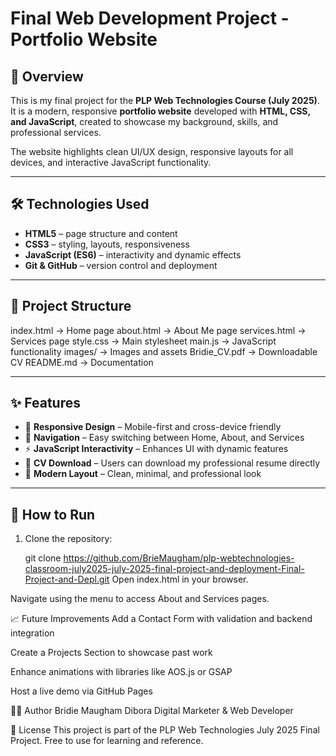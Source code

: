 # Final Web Development Project - Portfolio Website

## 📌 Overview
This is my final project for the **PLP Web Technologies Course (July 2025)**.  
It is a modern, responsive **portfolio website** developed with **HTML, CSS, and JavaScript**, created to showcase my background, skills, and professional services.  

The website highlights clean UI/UX design, responsive layouts for all devices, and interactive JavaScript functionality.

---

## 🛠️ Technologies Used
- **HTML5** – page structure and content  
- **CSS3** – styling, layouts, responsiveness  
- **JavaScript (ES6)** – interactivity and dynamic effects  
- **Git & GitHub** – version control and deployment  

---

## 📂 Project Structure
index.html → Home page
about.html → About Me page
services.html → Services page
style.css → Main stylesheet
main.js → JavaScript functionality
images/ → Images and assets
Bridie_CV.pdf → Downloadable CV
README.md → Documentation

---

## ✨ Features
- 📱 **Responsive Design** – Mobile-first and cross-device friendly  
- 🧭 **Navigation** – Easy switching between Home, About, and Services  
- ⚡ **JavaScript Interactivity** – Enhances UI with dynamic features  
- 📂 **CV Download** – Users can download my professional resume directly  
- 🎨 **Modern Layout** – Clean, minimal, and professional look  

---

## 🚀 How to Run
1. Clone the repository:

   git clone https://github.com/BrieMaugham/plp-webtechnologies-classroom-july2025-july-2025-final-project-and-deployment-Final-Project-and-Depl.git
Open index.html in your browser.

Navigate using the menu to access About and Services pages.

📈 Future Improvements
Add a Contact Form with validation and backend integration

Create a Projects Section to showcase past work

Enhance animations with libraries like AOS.js or GSAP

Host a live demo via GitHub Pages

👩‍💻 Author
Bridie Maugham Dibora
Digital Marketer & Web Developer

📜 License
This project is part of the PLP Web Technologies July 2025 Final Project.
Free to use for learning and reference.
